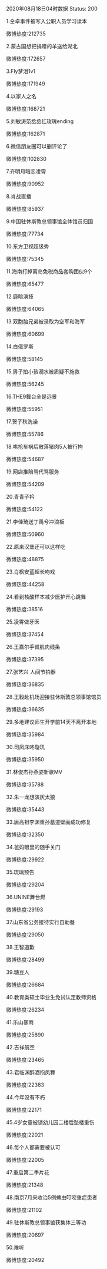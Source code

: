 2020年08月18日04时数据
Status: 200

1.仝卓事件被写入公职人员学习读本

微博热度:212735

2.蒙古国想把捐赠的羊送给湖北

微博热度:172657

3.Fly梦泪1v1

微博热度:171949

4.以家人之名

微博热度:168721

5.刘敏涛范丞丞红玫瑰ending

微博热度:162871

6.微信朋友圈可以删评论了

微博热度:102830

7.齐明月暗恋凌霄

微博热度:90952

8.肖战直播

微博热度:85937

9.中国驻休斯敦总领事馆全体馆员归国

微博热度:77734

10.东方卫视超级秀

微博热度:75345

11.海南打掉离岛免税商品套购团伙9个

微博热度:65477

12.鹿晗演技

微博热度:64065

13.双胞胎兄弟被录取为空军和海军

微博热度:60699

14.白俄罗斯

微博热度:58145

15.男子拍小孩溺水被质疑不施救

微博热度:56245

16.THE9舞台全是远景

微博热度:55951

17.贺子秋洗澡

微博热度:55786

18.哄抢车祸后散落猪肉5人被行拘

微博热度:54687

19.网店推陪骂代骂服务

微博热度:54209

20.青青子衿

微博热度:54122

21.李佳琦送丁禹兮冲浪板

微博热度:50960

22.原来汉堡还可以这样吃

微博热度:48875

23.肖枫安蓝超长吻戏

微博热度:44258

24.看到核酸样本减少医护开心跳舞

微博热度:38516

25.凌霄做牙医

微博热度:37454

26.王嘉尔手臂肌肉线条

微博热度:37395

27.张艺兴 人间节拍器

微博热度:36835

28.王毅赴机场迎接驻休斯敦总领事馆馆员

微博热度:36635

29.多地建议师生开学前14天不离开本地

微博热度:35984

30.司凤床咚璇玑

微博热度:35950

31.林俊杰孙燕姿新歌MV

微博热度:35788

32.朱一龙想演灰太狼

微博热度:35443

33.唐高祖李渊重孙墓道壁画成功修复

微博热度:32350

34.爸妈眼里的随手关门

微博热度:29922

35.琉璃预告

微博热度:29204

36.UNINE舞台燃

微博热度:29193

37.山东省公务接待实行自助餐

微博热度:29050

38.王智道歉

微博热度:28499

39.糖豆人

微博热度:26684

40.教育类硕士毕业生免试认定教师资格

微博热度:26234

41.乐山暴雨

微博热度:25890

42.吉祥航空

微博热度:23465

43.君临渊醉酒抱凤舞

微博热度:22383

44.今年没有不朽

微博热度:22171

45.4岁女童被锁幼儿园二楼后坠楼重伤

微博热度:22021

46.每个人都需要被认可

微博热度:22005

47.重启第二季片花

微博热度:21348

48.南京7月来收治5例蜱虫叮咬重症患者

微博热度:21102

49.驻休斯敦总领事馆获集体三等功

微博热度:20697

50.难听

微博热度:20492


